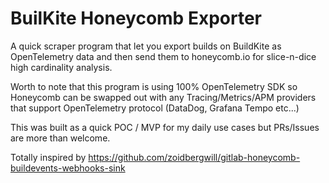 # BuilKite Honeycomb Exporter

A quick scraper program that let you export builds on BuildKite as OpenTelemetry data
and then send them to honeycomb.io for slice-n-dice high cardinality analysis.

Worth to note that this program is using 100% OpenTelemetry SDK so Honeycomb can be swapped out
with any Tracing/Metrics/APM providers that support OpenTelemetry protocol (DataDog, Grafana Tempo etc...)

This was built as a quick POC / MVP for my daily use cases but PRs/Issues are more than welcome.

Totally inspired by https://github.com/zoidbergwill/gitlab-honeycomb-buildevents-webhooks-sink
